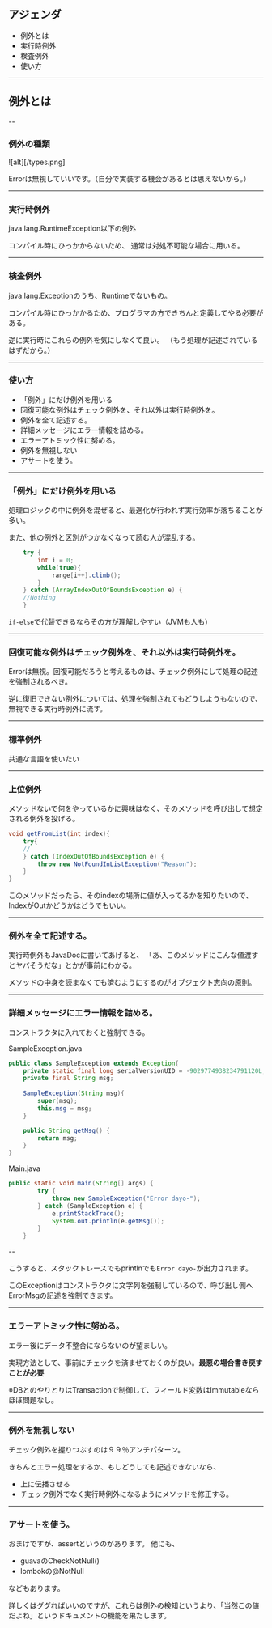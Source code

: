 
## アジェンダ

* 例外とは
* 実行時例外
* 検査例外
* 使い方

---

## 例外とは

--

### 例外の種類

![alt][/types.png]

Errorは無視していいです。（自分で実装する機会があるとは思えないから。）

---

### 実行時例外

java.lang.RuntimeException以下の例外

コンパイル時にひっかからないため、
通常は対処不可能な場合に用いる。

---

### 検査例外

java.lang.Exceptionのうち、Runtimeでないもの。

コンパイル時にひっかかるため、プログラマの方できちんと定義してやる必要がある。

逆に実行時にこれらの例外を気にしなくて良い。
（もう処理が記述されているはずだから。）

---


### 使い方

* 「例外」にだけ例外を用いる
* 回復可能な例外はチェック例外を、それ以外は実行時例外を。
* 例外を全て記述する。
* 詳細メッセージにエラー情報を詰める。
* エラーアトミック性に努める。
* 例外を無視しない
* アサートを使う。


---

### 「例外」にだけ例外を用いる

処理ロジックの中に例外を混ぜると、最適化が行われず実行効率が落ちることが多い。

また、他の例外と区別がつかなくなって読む人が混乱する。

```java
	try {
		int i = 0;
		while(true){
			range[i++].climb();
		}
	} catch (ArrayIndexOutOfBoundsException e) {
	//Nothing
	}

```

`if-else`で代替できるならその方が理解しやすい（JVMも人も）

---

### 回復可能な例外はチェック例外を、それ以外は実行時例外を。

Errorは無視。回復可能だろうと考えるものは、チェック例外にして処理の記述を強制されるべき。

逆に復旧できない例外については、処理を強制されてもどうしようもないので、無視できる実行時例外に流す。

---


### 標準例外
共通な言語を使いたい

---

### 上位例外
メソッドないで何をやっているかに興味はなく、そのメソッドを呼び出して想定される例外を投げる。

```java
void getFromList(int index){
	try{
	//
	} catch (IndexOutOfBoundsException e) {
		throw new NotFoundInListException("Reason");
	} 
}

```

このメソッドだったら、そのindexの場所に値が入ってるかを知りたいので、
IndexがOutかどうかはどうでもいい。

---


### 例外を全て記述する。

実行時例外もJavaDocに書いてあげると、
「あ、このメソッドにこんな値渡すとヤバそうだな」とかが事前にわかる。

メソッドの中身を読まなくても済むようにするのがオブジェクト志向の原則。

---

### 詳細メッセージにエラー情報を詰める。

コンストラクタに入れておくと強制できる。

SampleException.java
```java
public class SampleException extends Exception{
	private static final long serialVersionUID = -9029774938234791120L;
	private final String msg;
	
	SampleException(String msg){
		super(msg);
		this.msg = msg;	
	}

	public String getMsg() {
		return msg;
	}
}
```

Main.java
```java
public static void main(String[] args) {
		try {
			throw new SampleException("Error dayo-");
		} catch (SampleException e) {
			e.printStackTrace();
			System.out.println(e.getMsg());
		}
	}
```

--

こうすると、スタックトレースでもprintlnでも`Error dayo-`が出力されます。

このExceptionはコンストラクタに文字列を強制しているので、呼び出し側へErrorMsgの記述を強制できます。

---

### エラーアトミック性に努める。

エラー後にデータ不整合にならないのが望ましい。

実現方法として、事前にチェックを済ませておくのが良い。**最悪の場合書き戻すことが必要**

※DBとのやりとりはTransactionで制御して、フィールド変数はImmutableならほぼ問題なし。

---

### 例外を無視しない

チェック例外を握りつぶすのは９９％アンチパターン。

きちんとエラー処理をするか、もしどうしても記述できないなら、

- 上に伝播させる
- チェック例外でなく実行時例外になるようにメソッドを修正する。

---

### アサートを使う。

おまけですが、assertというのがあります。
他にも、

- guavaのCheckNotNull()
- lombokの@NotNull

などもあります。

詳しくはググればいいのですが、これらは例外の検知というより、「当然この値だよね」というドキュメントの機能を果たします。


